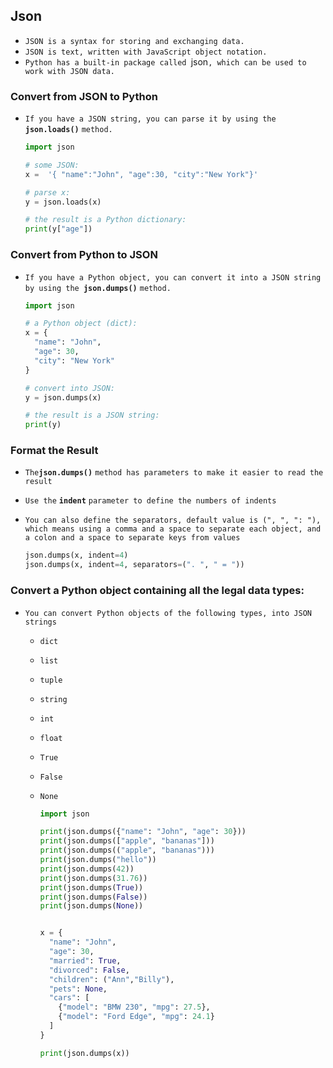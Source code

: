 ## Json

- `JSON is a syntax for storing and exchanging data.`
- `JSON is text, written with JavaScript object notation.`
- `Python has a built-in package called `json`, which can be used to work with JSON data.`







### Convert from JSON to Python

- `If you have a JSON string, you can parse it by using the `**`json.loads()`** `method.`

  ```python
  import json
  
  # some JSON:
  x =  '{ "name":"John", "age":30, "city":"New York"}'
  
  # parse x:
  y = json.loads(x)
  
  # the result is a Python dictionary:
  print(y["age"])
  ```

  







### Convert from Python to JSON

- `If you have a Python object, you can convert it into a JSON string by using the `**`json.dumps()`** `method.`

  ```python
  import json
  
  # a Python object (dict):
  x = {
    "name": "John",
    "age": 30,
    "city": "New York"
  }
  
  # convert into JSON:
  y = json.dumps(x)
  
  # the result is a JSON string:
  print(y)
  ```







### Format the Result

- `The`**`json.dumps()`** `method has parameters to make it easier to read the result`

- `Use the` **`indent`** `parameter to define the numbers of indents`

- `You can also define the separators, default value is (", ", ": "), which means using a comma and a space to separate each object, and a colon and a space to separate keys from values`

  ```python
  json.dumps(x, indent=4)
  json.dumps(x, indent=4, separators=(". ", " = "))
  ```

  







### Convert a Python object containing all the legal data types:

- `You can convert Python objects of the following types, into JSON strings`

  - `dict`

  - `list`

  - `tuple`

  - `string`

  - `int`

  - `float`

  - `True`

  - `False`

  - `None`

    ```python
    import json
    
    print(json.dumps({"name": "John", "age": 30}))
    print(json.dumps(["apple", "bananas"]))
    print(json.dumps(("apple", "bananas")))
    print(json.dumps("hello"))
    print(json.dumps(42))
    print(json.dumps(31.76))
    print(json.dumps(True))
    print(json.dumps(False))
    print(json.dumps(None))
    
    
    x = {
      "name": "John",
      "age": 30,
      "married": True,
      "divorced": False,
      "children": ("Ann","Billy"),
      "pets": None,
      "cars": [
        {"model": "BMW 230", "mpg": 27.5},
        {"model": "Ford Edge", "mpg": 24.1}
      ]
    }
    
    print(json.dumps(x))
    ```

    
